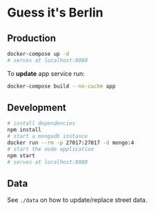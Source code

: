 # Guess it's Berlin

## Production

```bash 
docker-compose up -d
# serves at localhost:8080
```

To **update** app service run:

```bash
docker-compose build --no-cache app
```

## Development

```bash
# install dependencies
npm install
# start a mongodb instance
docker run --rm -p 27017:27017 -d mongo:4
# start the node application
npm start
# serves at localhost:8080
```

## Data

See `./data` on how to update/replace street data.
